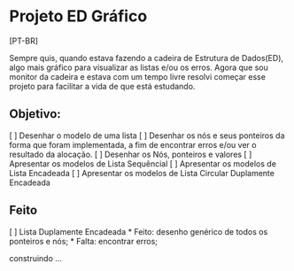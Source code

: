 # Projeto ED Gráfico
[PT-BR]


Sempre quis, quando estava fazendo a cadeira de Estrutura de Dados(ED), algo mais gráfico para visualizar as listas e/ou os erros. Agora que sou monitor da cadeira e estava com um tempo livre resolvi começar esse projeto para facilitar a vida de que está estudando.


## Objetivo:
[ ] Desenhar o modelo de uma lista
[ ] Desenhar os nós e seus ponteiros da forma que foram implementada, a fim de encontrar erros e/ou ver o resultado da alocação.
[ ] Desenhar os Nós, ponteiros e valores
[ ] Apresentar os modelos de Lista Sequêncial
[ ] Apresentar os modelos de Lista Encadeada
[ ] Apresentar os modelos de Lista Circular Duplamente Encadeada

## Feito
[ ] Lista Duplamente Encadeada
    * Feito: desenho genérico de todos os ponteiros e nós;
    * Falta: encontrar erros;


construindo ...